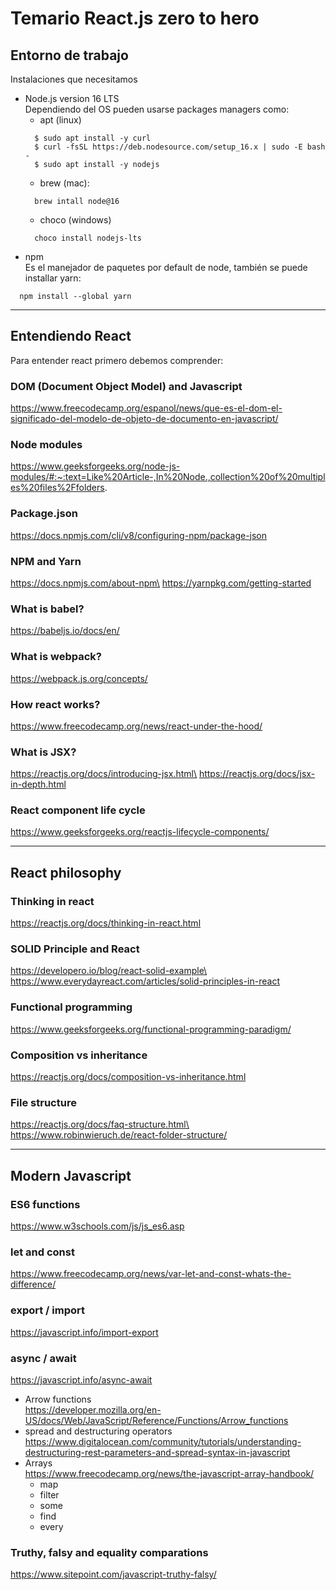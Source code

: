# Temario React.js zero to hero
## Entorno de trabajo
Instalaciones que necesitamos 
* Node.js version 16 LTS\
Dependiendo del OS pueden usarse packages managers como:
  * apt (linux)
  ```
    $ sudo apt install -y curl
    $ curl -fsSL https://deb.nodesource.com/setup_16.x | sudo -E bash -
    $ sudo apt install -y nodejs
  ```
  * brew (mac):
  ```
    brew intall node@16
  ```
  * choco (windows)
  ```
    choco install nodejs-lts
  ```
* npm\
Es el manejador de paquetes por default de node, también se puede installar yarn:
```
  npm install --global yarn
```
___

##  Entendiendo React 
Para entender react primero debemos comprender:

### DOM (Document Object Model) and Javascript
https://www.freecodecamp.org/espanol/news/que-es-el-dom-el-significado-del-modelo-de-objeto-de-documento-en-javascript/

### Node modules
https://www.geeksforgeeks.org/node-js-modules/#:~:text=Like%20Article-,In%20Node.,collection%20of%20multiples%20files%2Ffolders.

### Package.json
https://docs.npmjs.com/cli/v8/configuring-npm/package-json

### NPM and Yarn
https://docs.npmjs.com/about-npm\
https://yarnpkg.com/getting-started

### What is babel? 
https://babeljs.io/docs/en/

### What is webpack?
https://webpack.js.org/concepts/

### How react works? 
https://www.freecodecamp.org/news/react-under-the-hood/

### What is JSX?
https://reactjs.org/docs/introducing-jsx.html\
https://reactjs.org/docs/jsx-in-depth.html

### React component life cycle 
https://www.geeksforgeeks.org/reactjs-lifecycle-components/

___

## React philosophy

### Thinking in react 
https://reactjs.org/docs/thinking-in-react.html

### SOLID Principle and React 
https://developero.io/blog/react-solid-example\
https://www.everydayreact.com/articles/solid-principles-in-react

### Functional programming
https://www.geeksforgeeks.org/functional-programming-paradigm/

### Composition vs inheritance
https://reactjs.org/docs/composition-vs-inheritance.html

### File structure
https://reactjs.org/docs/faq-structure.html\
https://www.robinwieruch.de/react-folder-structure/

___ 

## Modern Javascript
### ES6 functions
https://www.w3schools.com/js/js_es6.asp

### let and const
https://www.freecodecamp.org/news/var-let-and-const-whats-the-difference/

### export / import 
https://javascript.info/import-export

### async / await 
https://javascript.info/async-await


* Arrow functions \
  https://developer.mozilla.org/en-US/docs/Web/JavaScript/Reference/Functions/Arrow_functions
* spread and destructuring operators \
https://www.digitalocean.com/community/tutorials/understanding-destructuring-rest-parameters-and-spread-syntax-in-javascript
* Arrays \
  https://www.freecodecamp.org/news/the-javascript-array-handbook/
  * map
  * filter
  * some 
  * find 
  * every

### Truthy, falsy and equality comparations
https://www.sitepoint.com/javascript-truthy-falsy/